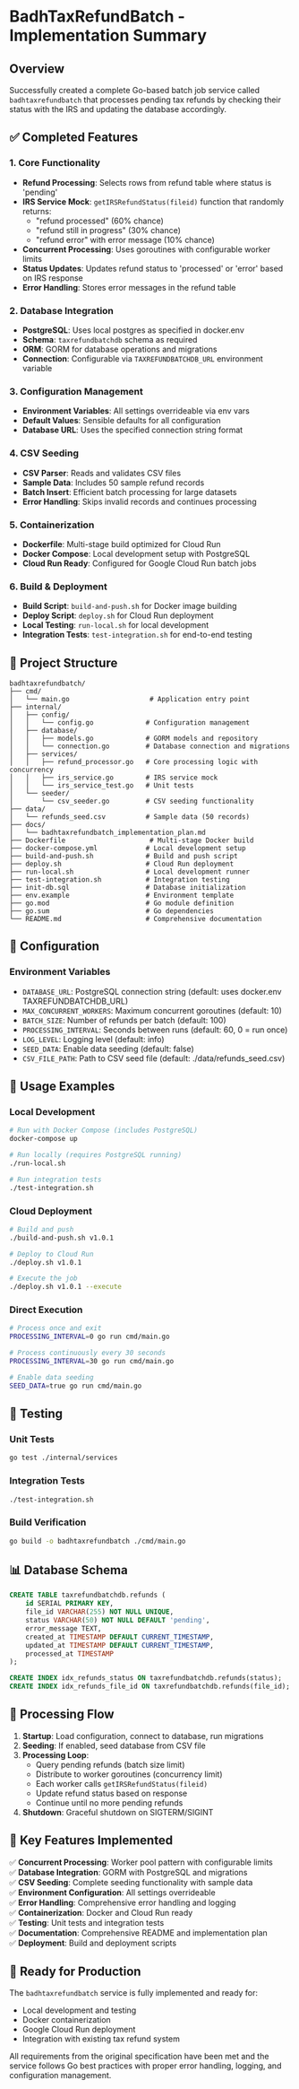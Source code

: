 # BadhTaxRefundBatch - Implementation Summary

## Overview
Successfully created a complete Go-based batch job service called `badhtaxrefundbatch` that processes pending tax refunds by checking their status with the IRS and updating the database accordingly.

## ✅ Completed Features

### 1. Core Functionality
- **Refund Processing**: Selects rows from refund table where status is 'pending'
- **IRS Service Mock**: `getIRSRefundStatus(fileid)` function that randomly returns:
  - "refund processed" (60% chance)
  - "refund still in progress" (30% chance) 
  - "refund error" with error message (10% chance)
- **Concurrent Processing**: Uses goroutines with configurable worker limits
- **Status Updates**: Updates refund status to 'processed' or 'error' based on IRS response
- **Error Handling**: Stores error messages in the refund table

### 2. Database Integration
- **PostgreSQL**: Uses local postgres as specified in docker.env
- **Schema**: `taxrefundbatchdb` schema as required
- **ORM**: GORM for database operations and migrations
- **Connection**: Configurable via `TAXREFUNDBATCHDB_URL` environment variable

### 3. Configuration Management
- **Environment Variables**: All settings overrideable via env vars
- **Default Values**: Sensible defaults for all configuration
- **Database URL**: Uses the specified connection string format

### 4. CSV Seeding
- **CSV Parser**: Reads and validates CSV files
- **Sample Data**: Includes 50 sample refund records
- **Batch Insert**: Efficient batch processing for large datasets
- **Error Handling**: Skips invalid records and continues processing

### 5. Containerization
- **Dockerfile**: Multi-stage build optimized for Cloud Run
- **Docker Compose**: Local development setup with PostgreSQL
- **Cloud Run Ready**: Configured for Google Cloud Run batch jobs

### 6. Build & Deployment
- **Build Script**: `build-and-push.sh` for Docker image building
- **Deploy Script**: `deploy.sh` for Cloud Run deployment
- **Local Testing**: `run-local.sh` for local development
- **Integration Tests**: `test-integration.sh` for end-to-end testing

## 📁 Project Structure

```
badhtaxrefundbatch/
├── cmd/
│   └── main.go                    # Application entry point
├── internal/
│   ├── config/
│   │   └── config.go             # Configuration management
│   ├── database/
│   │   ├── models.go             # GORM models and repository
│   │   └── connection.go         # Database connection and migrations
│   ├── services/
│   │   ├── refund_processor.go   # Core processing logic with concurrency
│   │   ├── irs_service.go        # IRS service mock
│   │   └── irs_service_test.go   # Unit tests
│   └── seeder/
│       └── csv_seeder.go         # CSV seeding functionality
├── data/
│   └── refunds_seed.csv          # Sample data (50 records)
├── docs/
│   └── badhtaxrefundbatch_implementation_plan.md
├── Dockerfile                     # Multi-stage Docker build
├── docker-compose.yml            # Local development setup
├── build-and-push.sh             # Build and push script
├── deploy.sh                     # Cloud Run deployment
├── run-local.sh                  # Local development runner
├── test-integration.sh           # Integration testing
├── init-db.sql                   # Database initialization
├── env.example                   # Environment template
├── go.mod                        # Go module definition
├── go.sum                        # Go dependencies
└── README.md                     # Comprehensive documentation
```

## 🔧 Configuration

### Environment Variables
- `DATABASE_URL`: PostgreSQL connection string (default: uses docker.env TAXREFUNDBATCHDB_URL)
- `MAX_CONCURRENT_WORKERS`: Maximum concurrent goroutines (default: 10)
- `BATCH_SIZE`: Number of refunds per batch (default: 100)
- `PROCESSING_INTERVAL`: Seconds between runs (default: 60, 0 = run once)
- `LOG_LEVEL`: Logging level (default: info)
- `SEED_DATA`: Enable data seeding (default: false)
- `CSV_FILE_PATH`: Path to CSV seed file (default: ./data/refunds_seed.csv)

## 🚀 Usage Examples

### Local Development
```bash
# Run with Docker Compose (includes PostgreSQL)
docker-compose up

# Run locally (requires PostgreSQL running)
./run-local.sh

# Run integration tests
./test-integration.sh
```

### Cloud Deployment
```bash
# Build and push
./build-and-push.sh v1.0.1

# Deploy to Cloud Run
./deploy.sh v1.0.1

# Execute the job
./deploy.sh v1.0.1 --execute
```

### Direct Execution
```bash
# Process once and exit
PROCESSING_INTERVAL=0 go run cmd/main.go

# Process continuously every 30 seconds
PROCESSING_INTERVAL=30 go run cmd/main.go

# Enable data seeding
SEED_DATA=true go run cmd/main.go
```

## 🧪 Testing

### Unit Tests
```bash
go test ./internal/services
```

### Integration Tests
```bash
./test-integration.sh
```

### Build Verification
```bash
go build -o badhtaxrefundbatch ./cmd/main.go
```

## 📊 Database Schema

```sql
CREATE TABLE taxrefundbatchdb.refunds (
    id SERIAL PRIMARY KEY,
    file_id VARCHAR(255) NOT NULL UNIQUE,
    status VARCHAR(50) NOT NULL DEFAULT 'pending',
    error_message TEXT,
    created_at TIMESTAMP DEFAULT CURRENT_TIMESTAMP,
    updated_at TIMESTAMP DEFAULT CURRENT_TIMESTAMP,
    processed_at TIMESTAMP
);

CREATE INDEX idx_refunds_status ON taxrefundbatchdb.refunds(status);
CREATE INDEX idx_refunds_file_id ON taxrefundbatchdb.refunds(file_id);
```

## 🔄 Processing Flow

1. **Startup**: Load configuration, connect to database, run migrations
2. **Seeding**: If enabled, seed database from CSV file
3. **Processing Loop**:
   - Query pending refunds (batch size limit)
   - Distribute to worker goroutines (concurrency limit)
   - Each worker calls `getIRSRefundStatus(fileid)`
   - Update refund status based on response
   - Continue until no more pending refunds
4. **Shutdown**: Graceful shutdown on SIGTERM/SIGINT

## 🎯 Key Features Implemented

✅ **Concurrent Processing**: Worker pool pattern with configurable limits  
✅ **Database Integration**: GORM with PostgreSQL and migrations  
✅ **CSV Seeding**: Complete seeding functionality with sample data  
✅ **Environment Configuration**: All settings overrideable  
✅ **Error Handling**: Comprehensive error handling and logging  
✅ **Containerization**: Docker and Cloud Run ready  
✅ **Testing**: Unit tests and integration tests  
✅ **Documentation**: Comprehensive README and implementation plan  
✅ **Deployment**: Build and deployment scripts  

## 🚀 Ready for Production

The `badhtaxrefundbatch` service is fully implemented and ready for:
- Local development and testing
- Docker containerization
- Google Cloud Run deployment
- Integration with existing tax refund system

All requirements from the original specification have been met and the service follows Go best practices with proper error handling, logging, and configuration management.



